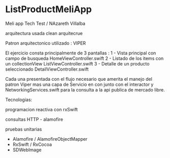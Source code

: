 # ListProductMeliApp
Meli app Tech Test / NAzareth Villalba

arquitectura usada clean arquitecrue

Patron arquitectonico utilizado : VIPER

El ejercicio consta principalmente de 3 pantallas :
 1 - Vista principal con campo de busqueda HomeViewController.swift
 2 - Listado de los items con un collectionView ListViewController.swift
 3 - Detalle de un producto seleccionado DetailViewController.swift
 
Cada una presentada con el flujo necesario que amerita el manejo del patron Viper mas una capa de Servicio en con junto con 
el interactor y NetworkingServices.swift para la consulta a la api publica de mercado libre.

Tecnologias: 

programacion reactiva con rxSwift

consultas HTTP - alamofire

pruebas unitarias

* Alamofire / AlamofireObjectMapper
* RxSwift / RxCocoa
* SDWebImage
